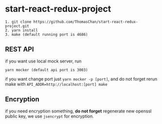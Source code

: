 
# start-react-redux-project

```
1. git clone https://github.com/ThomasChan/start-react-redux-project.git
2. yarn install
3. make (default running port is 4686)
```

## REST API

if you want use local mock server, run
```
yarn mocker (default api port is 3003)
```

if you want change port just `yarn mocker -p [port]`, and do not forget rerun make with `API_ADDR=http://localhost:[port] make`

## Encryption

if you need encryption something, **do not forget** regenerate new openssl public key, we use ```jsencrypt``` for encryption.
